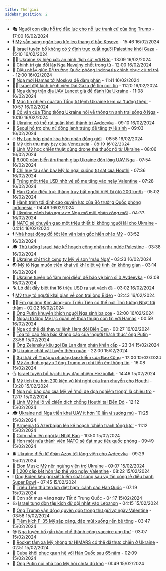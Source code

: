 ```yaml
---
title: Thế giới
sidebar_position: 2
---
```


<!-- vnexpress-the-gioi:START -->
- 🎭 [Người con dâu hỗ trợ đắc lực cho nỗ lực tranh cử của ông Trump](https://vnexpress.net/nguoi-con-dau-ho-tro-dac-luc-cho-no-luc-tranh-cu-cua-ong-trump-4711922.html) - 17:00 16/02/2024
- 🕴 [Mỹ sẵn sàng ngăn bạo lực leo thang ở bắc Kosovo](https://vnexpress.net/my-san-sang-ngan-bao-luc-leo-thang-o-bac-kosovo-4712235.html) - 15:46 16/02/2024
- 🤭 [Israel tuyên bố không có ý định trục xuất người Palestine khỏi Gaza](https://vnexpress.net/israel-tuyen-bo-khong-co-y-dinh-truc-xuat-nguoi-palestine-khoi-gaza-4712242.html) - 15:10 16/02/2024
- 🧑‍💻 [Ukraine ký hiệp ước an ninh &#39;lịch sử&#39; với Đức](https://vnexpress.net/ukraine-ky-hiep-uoc-an-ninh-lich-su-voi-duc-4712220.html) - 13:09 16/02/2024
- 🦏 [Chính trị gia đối lập Nga Navalny chết trong tù](https://vnexpress.net/chinh-tri-gia-doi-lap-nga-navalny-chet-trong-tu-4712226.html) - 12:00 16/02/2024
- 🦒 [Điệu nhảy giúp Bộ trưởng Quốc phòng Indonesia chinh phục cử tri trẻ](https://vnexpress.net/dieu-nhay-giup-bo-truong-quoc-phong-indonesia-chinh-phuc-cu-tri-tre-4712175.html) - 12:00 16/02/2024
- 🌈 [Nga mời Hamas tới Moskva để đàm phán](https://vnexpress.net/nga-moi-hamas-toi-moskva-de-dam-phan-4712223.html) - 11:41 16/02/2024
- 🧑‍🏫 [Israel đột kích bệnh viện Dải Gaza để tìm con tin](https://vnexpress.net/israel-dot-kich-benh-vien-dai-gaza-de-tim-con-tin-4712210.html) - 11:20 16/02/2024
- 🐲 [Nga dựng trận địa UAV Lancet giả để đánh lừa Ukraine](https://vnexpress.net/nga-dung-tran-dia-uav-lancet-gia-de-danh-lua-ukraine-4712192.html) - 11:08 16/02/2024
- 🦒 [Mức tín nhiệm của tân Tổng tư lệnh Ukraine kém xa &#39;tướng thép&#39;](https://vnexpress.net/muc-tin-nhiem-cua-tan-tong-tu-lenh-ukraine-kem-xa-tuong-thep-4712183.html) - 10:57 16/02/2024
- 🐻 [Cố vấn của Tổng thống Ukraine nói về thông tin anh trai sống ở Nga](https://vnexpress.net/co-van-cua-tong-thong-ukraine-noi-ve-thong-tin-anh-trai-song-o-nga-4712126.html) - 10:10 16/02/2024
- 🚀 [Ukraine có thể rút quân khỏi thành trì Avdeevka](https://vnexpress.net/ukraine-co-the-rut-quan-khoi-thanh-tri-avdeevka-4712110.html) - 09:10 16/02/2024
- 🥰 [Seoul hỗ trợ phụ nữ đông lạnh trứng để tăng tỷ lệ sinh](https://vnexpress.net/seoul-ho-tro-phu-nu-dong-lanh-trung-de-tang-ty-le-sinh-4712130.html) - 09:03 16/02/2024
- 🔥 [Hy Lạp hợp pháp hóa hôn nhân đồng giới](https://vnexpress.net/hy-lap-hop-phap-hoa-hon-nhan-dong-gioi-4712141.html) - 08:58 16/02/2024
- 🥳 [Mỹ tịch thu máy bay của Venezuela](https://vnexpress.net/my-tich-thu-may-bay-cua-venezuela-4712103.html) - 08:19 16/02/2024
- 💼 [Lính Mỹ học chiến thuật dùng drone thả thuốc nổ từ Ukraine](https://vnexpress.net/linh-my-hoc-chien-thuat-dung-drone-tha-thuoc-no-tu-ukraine-4712119.html) - 08:06 16/02/2024
- 🤡 [6.000 cảm biến âm thanh giúp Ukraine đón lõng UAV Nga](https://vnexpress.net/6-000-cam-bien-am-thanh-giup-ukraine-don-long-uav-nga-4712050.html) - 07:54 16/02/2024
- 🌁 [Chỉ huy tàu sân bay Mỹ lo ngại xuồng tự sát của Houthi](https://vnexpress.net/chi-huy-tau-san-bay-my-lo-ngai-xuong-tu-sat-cua-houthi-4712084.html) - 07:36 16/02/2024
- 🤩 [Trúng một triệu USD nhờ vé số mẹ tặng vào ngày Valentine](https://vnexpress.net/trung-mot-trieu-usd-nho-ve-so-me-tang-vao-ngay-valentine-4712080.html) - 07:28 16/02/2024
- 🎉 [Hàn Quốc điều trực thăng truy bắt người Việt lái ôtô 200 km/h](https://vnexpress.net/han-quoc-dieu-truc-thang-truy-bat-nguoi-viet-lai-oto-200-km-h-4712063.html) - 05:02 16/02/2024
- 🎉 [Hành trình tới đỉnh cao quyền lực của Bộ trưởng Quốc phòng Indonesia](https://vnexpress.net/hanh-trinh-toi-dinh-cao-quyen-luc-cua-bo-truong-quoc-phong-indonesia-4711633.html) - 04:49 16/02/2024
- 🌁 [Ukraine cảnh báo nguy cơ Nga mở mũi phản công mới](https://vnexpress.net/ukraine-canh-bao-nguy-co-nga-mo-mui-phan-cong-moi-4712006.html) - 04:33 16/02/2024
- 🌊 [NATO sẽ chuyển giao một triệu thiết bị không người lái cho Ukraine](https://vnexpress.net/nato-se-chuyen-giao-mot-trieu-thiet-bi-khong-nguoi-lai-cho-ukraine-4712028.html) - 04:14 16/02/2024
- 🕴 [Nhà hoạt động đổ bột lên văn bản gốc hiến pháp Mỹ](https://vnexpress.net/nha-hoat-dong-do-bot-len-van-ban-goc-hien-phap-my-4711971.html) - 03:52 16/02/2024
- 🎓 [Thủ tướng Israel bác kế hoạch công nhận nhà nước Palestine](https://vnexpress.net/thu-tuong-israel-bac-ke-hoach-cong-nhan-nha-nuoc-palestine-4711972.html) - 03:38 16/02/2024
- 🦩 [Ukraine chỉ trích công ty Mỹ vì son &#39;màu Nga&#39;](https://vnexpress.net/ukraine-chi-trich-cong-ty-my-vi-son-mau-nga-4711981.html) - 03:23 16/02/2024
- 🌏 [Mỹ tố Nga muốn triển khai vũ khí diệt vệ tinh lên không gian](https://vnexpress.net/my-to-nga-muon-trien-khai-vu-khi-diet-ve-tinh-len-khong-gian-4711966.html) - 03:14 16/02/2024
- 🌋 [Ukraine tuyên bố &#39;làm mọi điều&#39; để bảo vệ binh sĩ ở Avdeevka](https://vnexpress.net/ukraine-tuyen-bo-lam-moi-dieu-de-bao-ve-binh-si-o-avdeevka-4711948.html) - 03:08 16/02/2024
- 🪜 [Lở đất đẩy biệt thự 16 triệu USD ra sát vách đá](https://vnexpress.net/lo-dat-day-biet-thu-16-trieu-usd-ra-sat-vach-da-4711944.html) - 03:02 16/02/2024
- 🕴 [Mỹ truy tố người khai gian về con trai ông Biden](https://vnexpress.net/my-truy-to-nguoi-khai-gian-ve-con-trai-ong-biden-4711949.html) - 02:43 16/02/2024
- 🧑‍🏫 [Em gái ông Kim Jong-un: Triều Tiên có thể mời Thủ tướng Nhật tới thăm](https://vnexpress.net/em-gai-ong-kim-jong-un-trieu-tien-co-the-moi-thu-tuong-nhat-toi-tham-4711953.html) - 02:22 16/02/2024
- 🌮 [Ông Putin khuyến khích người Nga sinh ba con](https://vnexpress.net/ong-putin-khuyen-khich-nguoi-nga-sinh-ba-con-4711942.html) - 02:00 16/02/2024
- 🚦 [Ngoại trưởng Mỹ lạc quan về thỏa thuận con tin với Hamas](https://vnexpress.net/ngoai-truong-my-lac-quan-ve-thoa-thuan-con-tin-voi-hamas-4711902.html) - 00:59 16/02/2024
- 💫 [Nga có thể đã thay tư lệnh Hạm đội Biển Đen](https://vnexpress.net/nga-co-the-da-thay-tu-lenh-ham-doi-bien-den-4711899.html) - 00:27 16/02/2024
- 🤡 [Tòa tối cao Nga bác kháng cáo của &#39;người thách thức&#39; ông Putin](https://vnexpress.net/toa-toi-cao-nga-bac-khang-cao-cua-nguoi-thach-thuc-ong-putin-4711896.html) - 23:56 15/02/2024
- 🦣 [Ông Zelensky kêu gọi Ba Lan đàm phán khẩn cấp](https://vnexpress.net/ong-zelensky-keu-goi-ba-lan-dam-phan-khan-cap-4711893.html) - 23:34 15/02/2024
- 🎬 [Ukraine chật vật tuyển thêm quân](https://vnexpress.net/ukraine-chat-vat-tuyen-them-quan-4711603.html) - 22:00 15/02/2024
- 🎉 [Sự thật về Thượng phương bảo kiếm của Bao Công](https://vnexpress.net/su-that-ve-thuong-phuong-bao-kiem-cua-bao-cong-4711711.html) - 17:00 15/02/2024
- 🎡 [Mỹ ấn định ngày xử ông Trump vụ chi tiền ém thông tin](https://vnexpress.net/my-an-dinh-ngay-xu-ong-trump-vu-chi-tien-em-thong-tin-4711882.html) - 16:08 15/02/2024
- 🌜 [Israel tuyên bố hạ chỉ huy đặc nhiệm Hezbollah](https://vnexpress.net/israel-tuyen-bo-ha-chi-huy-dac-nhiem-hezbollah-4711877.html) - 14:46 15/02/2024
- 🎡 [Mỹ tịch thu hơn 200 kiện vũ khí nghi của Iran chuyển cho Houthi](https://vnexpress.net/my-tich-thu-hon-200-kien-vu-khi-nghi-cua-iran-chuyen-cho-houthi-4711872.html) - 13:20 15/02/2024
- 🤗 [Nga nói báo cáo của Mỹ về &#39;mối đe dọa nghiêm trọng&#39; là chiêu trò](https://vnexpress.net/nga-noi-bao-cao-cua-my-ve-moi-de-doa-nghiem-trong-la-chieu-tro-4711862.html) - 12:17 15/02/2024
- 🦩 [Lính Mỹ hé lộ về chiến dịch chống Houthi tại Biển Đỏ](https://vnexpress.net/linh-my-he-lo-ve-chien-dich-chong-houthi-tai-bien-do-4711774.html) - 12:12 15/02/2024
- 🎓 [Ukraine nói Nga triển khai UAV ít hơn 10 lần vì sương mù](https://vnexpress.net/ukraine-noi-nga-trien-khai-uav-it-hon-10-lan-vi-suong-mu-4711852.html) - 11:25 15/02/2024
- 🌁 [Armenia tố Azerbaijan lên kế hoạch &#39;chiến tranh tổng lực&#39;](https://vnexpress.net/armenia-to-azerbaijan-len-ke-hoach-chien-tranh-tong-luc-4711840.html) - 11:12 15/02/2024
- 🤩 [Cơm nắm lên ngôi tại Nhật Bản](https://vnexpress.net/com-nam-len-ngoi-tai-nhat-ban-4711655.html) - 10:50 15/02/2024
- 👹 [Hơn một nửa thành viên NATO sẽ đạt mục tiêu quốc phòng](https://vnexpress.net/hon-mot-nua-thanh-vien-nato-se-dat-muc-tieu-quoc-phong-4711816.html) - 09:49 15/02/2024
- ⛽️ [Ukraine điều lữ đoàn Azov tới tăng viện cho Avdeevka](https://vnexpress.net/ukraine-dieu-lu-doan-azov-toi-tang-vien-cho-avdeevka-4711804.html) - 09:29 15/02/2024
- 🚀 [Elon Musk: Mỹ nên ngừng viện trợ Ukraine](https://vnexpress.net/elon-musk-my-nen-ngung-vien-tro-ukraine-4711775.html) - 09:07 15/02/2024
- 🎡 [1.200 cặp kết hôn tập thể vào ngày Valentine](https://vnexpress.net/1-200-cap-ket-hon-tap-the-vao-ngay-valentine-4711747.html) - 08:22 15/02/2024
- 🕯 [Ông Biden kêu gọi siết kiểm soát súng sau vụ tấn công lễ diễu hành Super Bowl](https://vnexpress.net/ong-biden-keu-goi-siet-kiem-soat-sung-sau-vu-tan-cong-le-dieu-hanh-super-bowl-4711715.html) - 07:45 15/02/2024
- 🐻 [Triều Tiên thử tên lửa diệt hạm, cảnh cáo Hàn Quốc](https://vnexpress.net/trieu-tien-thu-ten-lua-diet-ham-canh-cao-han-quoc-4711673.html) - 07:19 15/02/2024
- 🚦 [Cơn sốt mua vàng ngày Tết ở Trung Quốc](https://vnexpress.net/con-sot-mua-vang-ngay-tet-o-trung-quoc-4711625.html) - 04:17 15/02/2024
- 👍 [Israel tung đòn tập kích dữ dội nhất vào Lebanon](https://vnexpress.net/israel-tung-don-tap-kich-du-doi-nhat-vao-lebanon-4711662.html) - 04:15 15/02/2024
- 🚀 [Ông Trump vận động quyên góp trong thư gửi vợ ngày Valentine](https://vnexpress.net/ong-trump-van-dong-quyen-gop-trong-thu-gui-vo-ngay-valentine-4711619.html) - 03:58 15/02/2024
- 🌮 [Tiêm kích F-35 Mỹ sập càng, đập mũi xuống nền bê tông](https://vnexpress.net/tiem-kich-f-35-my-sap-cang-dap-mui-xuong-nen-be-tong-4711579.html) - 03:47 15/02/2024
- 😎 [Nga tuyên bố gần bào chế thành công vaccine ung thư](https://vnexpress.net/nga-tuyen-bo-gan-bao-che-thanh-cong-vaccine-ung-thu-4711609.html) - 03:07 15/02/2024
- 🐲 [Rocket tầm xa Mỹ phóng từ HIMARS có thể đã thực chiến ở Ukraine](https://vnexpress.net/rocket-tam-xa-my-phong-tu-himars-co-the-da-thuc-chien-o-ukraine-4711626.html) - 02:51 15/02/2024
- 💫 [Cuba khôi phục quan hệ với Hàn Quốc sau 65 năm](https://vnexpress.net/cuba-khoi-phuc-quan-he-voi-han-quoc-sau-65-nam-4711586.html) - 02:09 15/02/2024
- 👀 [Ông Putin nói nhà báo Mỹ hỏi chưa đủ khó](https://vnexpress.net/ong-putin-noi-nha-bao-my-hoi-chua-du-kho-4711577.html) - 01:49 15/02/2024<!-- vnexpress-the-gioi:END -->